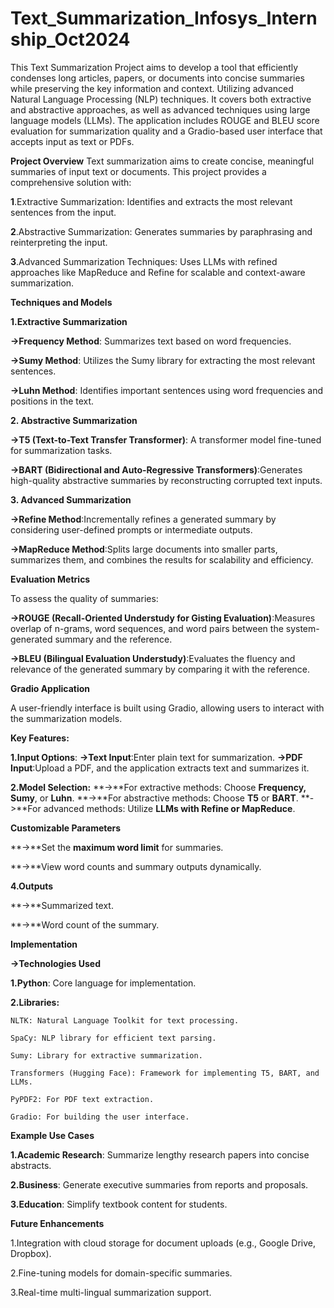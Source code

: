 # Text_Summarization_Infosys_Internship_Oct2024
This Text Summarization Project aims to develop a tool that efficiently condenses long articles, papers, or documents into concise summaries while preserving the key information and context. Utilizing advanced Natural Language Processing (NLP) techniques.
It covers both extractive and abstractive approaches, as well as advanced techniques using large language models (LLMs). The application includes ROUGE and BLEU score evaluation for summarization quality and a Gradio-based user interface that accepts input as text or PDFs.

**Project Overview**
Text summarization aims to create concise, meaningful summaries of input text or documents. This project provides a comprehensive solution with:

**1**.Extractive Summarization: Identifies and extracts the most relevant sentences from the input.

**2**.Abstractive Summarization: Generates summaries by paraphrasing and reinterpreting the input.

**3**.Advanced Summarization Techniques: Uses LLMs with refined approaches like MapReduce and Refine for scalable and context-aware summarization.

**Techniques and Models**

**1.Extractive Summarization**
  
  **->Frequency Method**: Summarizes text based on word frequencies.
  
  **->Sumy Method**: Utilizes the Sumy library for extracting the most relevant sentences.
  
  **->Luhn Method**: Identifies important sentences using word frequencies and positions in the text.

**2. Abstractive Summarization**

  
  **->T5 (Text-to-Text Transfer Transformer)**: A transformer model fine-tuned for summarization tasks.
  
  **->BART (Bidirectional and Auto-Regressive Transformers)**:Generates high-quality abstractive summaries by reconstructing     corrupted text inputs.


**3. Advanced Summarization**

  
  **->Refine Method**:Incrementally refines a generated summary by considering user-defined prompts or intermediate outputs.
  
  **->MapReduce Method**:Splits large documents into smaller parts, summarizes them, and combines the results for scalability    and efficiency.


**Evaluation Metrics**

To assess the quality of summaries:

**->ROUGE (Recall-Oriented Understudy for Gisting Evaluation)**:Measures overlap of n-grams, word sequences, and word pairs between the system-generated summary and the reference.

**->BLEU (Bilingual Evaluation Understudy)**:Evaluates the fluency and relevance of the generated summary by comparing it with the reference.

**Gradio Application**

A user-friendly interface is built using Gradio, allowing users to interact with the summarization models.

**Key Features:**

**1.Input Options**:
  **->Text Input**:Enter plain text for summarization.
  **->PDF Input**:Upload a PDF, and the application extracts text and summarizes it.

**2.Model Selection:**
  **->**For extractive methods: Choose **Frequency, Sumy**, or **Luhn**.
  **->**For abstractive methods: Choose **T5** or **BART**.
  **->**For advanced methods: Utilize **LLMs with Refine or MapReduce**.

  
**Customizable Parameters**
 
  **->**Set the **maximum word limit** for summaries.
 
  **->**View word counts and summary outputs dynamically.

**4.Outputs**
  
  **->**Summarized text.
  
  **->**Word count of the summary.

  
**Implementation**


**->Technologies Used**
  
  **1.Python**: Core language for implementation.
  
  **2.Libraries:**
  
    NLTK: Natural Language Toolkit for text processing.
    
    SpaCy: NLP library for efficient text parsing.
    
    Sumy: Library for extractive summarization.
    
    Transformers (Hugging Face): Framework for implementing T5, BART, and LLMs.
    
    PyPDF2: For PDF text extraction.
    
    Gradio: For building the user interface.
    

**Example Use Cases**

  **1.Academic Research**: Summarize lengthy research papers into concise abstracts.
  
  **2.Business**: Generate executive summaries from reports and proposals.
  
  **3.Education**: Simplify textbook content for students.


**Future Enhancements**

  1.Integration with cloud storage for document uploads (e.g., Google Drive, Dropbox).
  
  2.Fine-tuning models for domain-specific summaries.
  
  3.Real-time multi-lingual summarization support.
